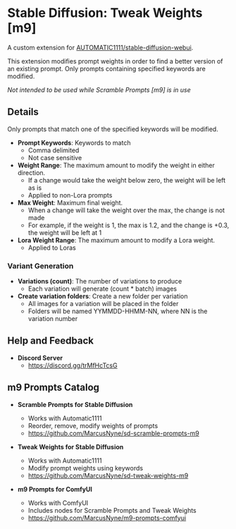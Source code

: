 # Stable Diffusion: Tweak Weights [m9]

A custom extension for [AUTOMATIC1111/stable-diffusion-webui](https://github.com/AUTOMATIC1111/stable-diffusion-webui).

This extension modifies prompt weights in order to find a better version of an existing prompt.  Only prompts containing specified keywords are modified.

*Not intended to be used while Scramble Prompts [m9] is in use*

## Details

Only prompts that match one of the specified keywords will be modified.

  * **Prompt Keywords**: Keywords to match
    * Comma delimited
    * Not case sensitive
   * **Weight Range**: The maximum amount to modify the weight in either direction.
     * If a change would take the weight below zero, the weight will be left as is
     * Applied to non-Lora prompts
   * **Max Weight**: Maximum final weight.
     * When a change will take the weight over the max, the change is not made
     * For example, if the weight is 1, the max is 1.2, and the change is +0.3, the weight will be left at 1
   * **Lora Weight Range**: The maximum amount to modify a Lora weight.
     * Applied to Loras

### Variant Generation

   * **Variations (count)**: The number of variations to produce
     * Each variation will generate (count * batch) images
   * **Create variation folders**: Create a new folder per variation
     * All images for a variation will be placed in the folder
     * Folders will be named YYMMDD-HHMM-NN, where NN is the variation number

## Help and Feedback

   * **Discord Server**
     * https://discord.gg/trMfHcTcsG

## m9 Prompts Catalog

   * **Scramble Prompts for Stable Diffusion**
     * Works with Automatic1111
     * Reorder, remove, modify weights of prompts
     * https://github.com/MarcusNyne/sd-scramble-prompts-m9

   * **Tweak Weights for Stable Diffusion**
     * Works with Automatic1111
     * Modify prompt weights using keywords
     * https://github.com/MarcusNyne/sd-tweak-weights-m9

   * **m9 Prompts for ComfyUI**
     * Works with ComfyUI
     * Includes nodes for Scramble Prompts and Tweak Weights
     * https://github.com/MarcusNyne/m9-prompts-comfyui
